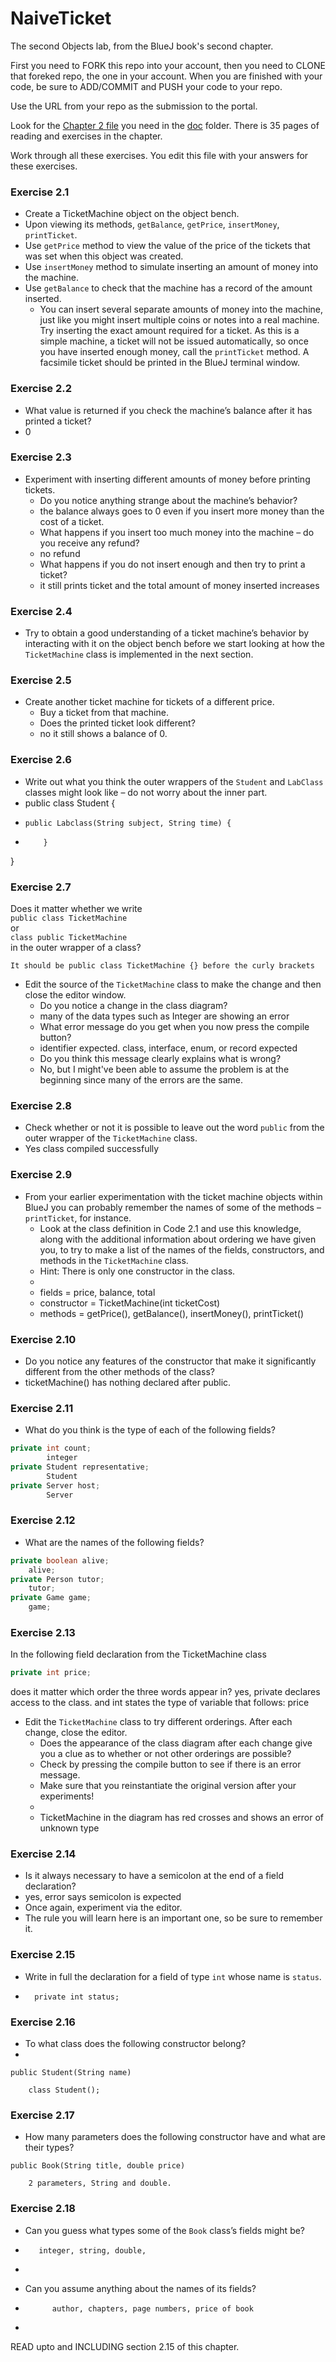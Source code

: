 # NaiveTicket

The second Objects lab, from the BlueJ book's second chapter.

First you need to FORK this repo into your account, then you need to CLONE that foreked repo, the one in your account. 
When you are finished with your code, be sure to ADD/COMMIT and PUSH your code to your repo.

Use the URL from your repo as the submission to the portal. 

Look for the [Chapter 2 file](./doc/BlueJ-objects-first-ch2.pdf) you need in the [doc](./doc) folder.
There is 35 pages of reading and exercises in the chapter.

Work through all these exercises. You edit this file with your answers for these exercises.

### Exercise 2.1
* Create a TicketMachine object on the object bench.
* Upon viewing its methods, `getBalance`, `getPrice`, `insertMoney`, `printTicket`.
* Use `getPrice` method to view the value of the price of the tickets that was set when this object was created.
* Use `insertMoney` method to simulate inserting an amount of money into the machine.
* Use `getBalance` to check that the machine has a record of the amount inserted.
    * You can insert several separate amounts of money into the machine, just like you might insert multiple coins or notes into a real machine. Try inserting the exact amount required for a ticket. As this is a simple machine, a ticket will not be issued automatically, so once you have inserted enough money, call the `printTicket` method. A facsimile ticket should be printed in the BlueJ terminal window.

### Exercise 2.2
* What value is returned if you check the machine’s balance after it has printed a ticket?
* 0 

### Exercise 2.3
* Experiment with inserting different amounts of money before printing tickets.
    * Do you notice anything strange about the machine’s behavior?
    *   the balance always goes to 0 even if you insert more money than the cost of a ticket.
    * What happens if you insert too much money into the machine – do you receive any refund?
    *   no refund
    * What happens if you do not insert enough and then try to print a ticket?
    *   it still prints ticket and the total amount of money inserted increases

### Exercise 2.4
* Try to obtain a good understanding of a ticket machine’s behavior by interacting with it on the object bench before we start looking at how the `TicketMachine` class is implemented in the next section.

### Exercise 2.5
* Create another ticket machine for tickets of a different price.
    * Buy a ticket from that machine.
    * Does the printed ticket look different?
    *   no it still shows a balance of 0.

### Exercise 2.6
* Write out what you think the outer wrappers of the `Student` and `LabClass` classes might look like – do not worry about the inner part.
* public class Student {
*     public Labclass(String subject, String time) {
*         }
}    

### Exercise 2.7
Does it matter whether we write<br>
`public class TicketMachine`<br>
or<br>
`class public TicketMachine`<br>
in the outer wrapper of a class?
    
    It should be public class TicketMachine {} before the curly brackets
    

* Edit the source of the `TicketMachine` class to make the change and then close the editor window.
    * Do you notice a change in the class diagram?
    *   many of the data types such as Integer are showing an error
    * What error message do you get when you now press the compile button?
    *   identifier expected. class, interface, enum, or record expected
    * Do you think this message clearly explains what is wrong?
    *   No, but I might've been able to assume the problem is at the beginning since many of the errors are the same.

### Exercise 2.8
* Check whether or not it is possible to leave out the word `public` from the outer wrapper of the `TicketMachine` class.
*   Yes class compiled successfully

### Exercise 2.9
* From your earlier experimentation with the ticket machine objects within BlueJ you can probably remember the names of some of the methods – `printTicket`, for instance.
    * Look at the class definition in Code 2.1 and use this knowledge, along with the additional information about ordering we have given you, to try to make a list of the names of the fields, constructors, and methods in the `TicketMachine` class.
    * Hint: There is only one constructor in the class.
    * 
    *   fields = price, balance, total
    *   constructor = TicketMachine(int ticketCost)
    *   methods = getPrice(), getBalance(), insertMoney(), printTicket()

### Exercise 2.10
* Do you notice any features of the constructor that make it significantly different from the other methods of the class?
*   ticketMachine() has nothing declared after public.

### Exercise 2.11
* What do you think is the type of each of the following fields?

```java
private int count;
        integer
private Student representative;
        Student
private Server host;
        Server
```

### Exercise 2.12
* What are the names of the following fields?

```java
private boolean alive;
    alive;
private Person tutor;
    tutor;
private Game game;
    game;
```
### Exercise 2.13

In the following field declaration from the TicketMachine class<br>

```java
private int price;
``` 
does it matter which order the three words appear in?
        yes, private declares access to the class. and int states the type of variable that follows: price
* Edit the `TicketMachine` class to try different orderings. After each change, close the editor.
    * Does the appearance of the class diagram after each change give you a clue as to whether or not other orderings are
possible?
    * Check by pressing the compile button to see if there is an error message.
    * Make sure that you reinstantiate the original version after your experiments!
    * 
    *   TicketMachine in the diagram has red crosses and shows an error of unknown type

### Exercise 2.14
* Is it always necessary to have a semicolon at the end of a field declaration?
*   yes, error says semicolon is expected
* Once again, experiment via the editor.
* The rule you will learn here is an important one, so be sure to remember it.


### Exercise 2.15
* Write in full the declaration for a field of type `int` whose name is `status`.
*       private int status;

### Exercise 2.16
* To what class does the following constructor belong?
* 
```
public Student(String name)
```
        class Student();

### Exercise 2.17
* How many parameters does the following constructor have and what are their types?
```
public Book(String title, double price)
```
        2 parameters, String and double.


### Exercise 2.18
* Can you guess what types some of the `Book` class’s fields might be?
*        integer, string, double,  
*       
* Can you assume anything about the names of its fields?

*           author, chapters, page numbers, price of book 
* 
READ upto and INCLUDING section 2.15 of this chapter.
